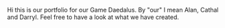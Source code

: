 Hi this is our portfolio for our Game Daedalus. By "our" I mean Alan, Cathal and Darryl.
Feel free to have a look at what we have created. 
